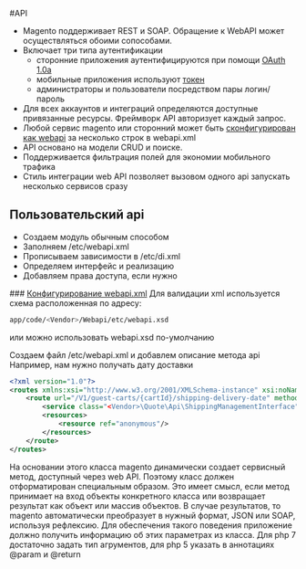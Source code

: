 #API

- Magento поддерживает REST и SOAP. Обращение к WebAPI может осуществляться обоими сопособами.  
- Включает три типа аутентификации
  - сторонние приложения аутентифицируются при помощи [OAuth 1.0a](http://devdocs.magento.com/guides/v2.0//get-started/authentication/gs-authentication-oauth.html)
  - мобильные приложения используют [токен](http://devdocs.magento.com/guides/v2.0//get-started/authentication/gs-authentication-token.html)   
  - администраторы и пользователи посредством пары логин/пароль
- Для всех аккаунтов и интеграций определяются доступные привязанные ресурсы. Фреймворк API авторизует каждый запрос.
- Любой сервис magento или сторонний может быть [сконфигурирован как webapi](webapi_config) за несколько строк в webapi.xml
- API основано на модели CRUD и поиске. 
- Поддерживается фильтрация полей для экономии мобильного трафика
- Стиль интеграции web API позволяет вызовом одного api запускать несколько сервисов сразу 
  
## Пользовательский api
- Создаем модуль обычным способом
- Заполняем /etc/webapi.xml
- Прописываем зависимости в /etc/di.xml
- Определяем интерфейс и реализацию
- Добавляем права доступа, если нужно

<a name="webapi_config"></a>### [Конфигурирование webapi.xml](http://devdocs.magento.com/guides/v2.0//extension-dev-guide/service-contracts/service-to-web-service.html)
Для валидации xml используется схема расположенная по адресу:
```bash
app/code/<Vendor>/Webapi/etc/webapi.xsd
```
или можно использовать webapi.xsd по-умолчанию

Создаем файл /etc/webapi.xml и добавлем описание метода api  
Например, нам нужно получать дату доставки  

```xml
<?xml version="1.0"?>
<routes xmlns:xsi="http://www.w3.org/2001/XMLSchema-instance" xsi:noNamespaceSchemaLocation="urn:magento:module:Magento_Webapi:etc/webapi.xsd">
    <route url="/V1/guest-carts/{cartId}/shipping-delivery-date" method="POST">
        <service class="<Vendor>\Quote\Api\ShippingManagementInterface" method="estimateDate"/>
        <resources>
            <resource ref="anonymous"/>
        </resources>
    </route>
</routes>
```
 На основании этого класса magento динамически создает сервисный метод, доступный через web API. 
 Поэтому класс должен отформатирован специальным образом. Это имеет смысл, если метод принимает на вход объекты конкретного класса 
 или возвращает результат как объект или массив объектов. В случае результатов, то magento автоматически преобразует в нужный формат,
  JSON или SOAP, используя рефлексию. 
Для обеспечения такого поведения приложение должно получить информацию об этих параметрах из класса. 
Для php 7 достаточно задать тип агрументов, для php 5 указать в аннотациях @param и @return  